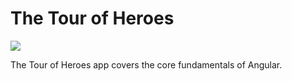 # The Tour of Heroes


<img src="https://files.slack.com/files-pri/T1HLN8JQ5-F7C0VST0A/pasted_image_at_2017_10_02_05_29_pm.png"/>

The Tour of Heroes app covers the core fundamentals of Angular.
